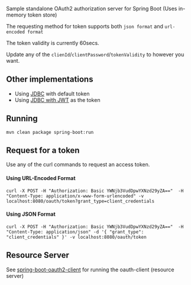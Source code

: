 Sample standalone OAuth2 authorization server for Spring Boot (Uses in-memory token store)

The requesting method for token supports both ```json format``` and ```url-encoded format```


The token validity is currently 60secs.


Update any of the ```clienId```/```clientPassword```/```tokenValidity``` to however you want.
## Other implementations
* Using [JDBC](https://github.com/aldwindelgado/spring-boot-oauth2-server/tree/jdbc) with default token
* Using [JDBC with JWT](https://github.com/aldwindelgado/spring-boot-oauth2-server/tree/jwt) as the token

## Running
```shell
mvn clean package spring-boot:run
```

## Request for a token 
Use any of the curl commands to request an access token.

#### Using URL-Encoded Format
```
curl -X POST -H "Authorization: Basic YWNjb3VudDpwYXNzd29yZA=="  -H "Content-Type: application/x-www-form-urlencoded" -v localhost:8080/oauth/token?grant_type=client_credentials
```
#### Using JSON Format
```
curl -X POST -H "Authorization: Basic YWNjb3VudDpwYXNzd29yZA=="  -H "Content-Type: application/json" -d '{ "grant_type": "client_credentials" }' -v localhost:8080/oauth/token
```

## Resource Server
See [spring-boot-oauth2-client](https://github.com/aldwindelgado/spring-boot-oauth2-client) for running the oauth-client (resource server)
